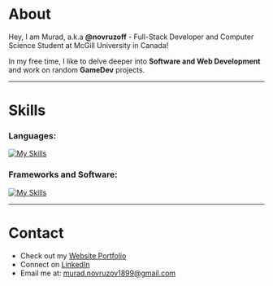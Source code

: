 # About

Hey, I am Murad, a.k.a **@novruzoff** - Full-Stack Developer and Computer Science Student at McGill University in Canada!

In my free time, I like to delve deeper into **Software and Web Development** and work on random **GameDev** projects.
  
---

# Skills

### Languages:
[![My Skills](https://skillicons.dev/icons?i=py,java,cpp,cs,c,js,ts,swift,go,html,css,bash,ocaml)](https://skillicons.dev)

### Frameworks and Software:
[![My Skills](https://skillicons.dev/icons?i=react,nextjs,nodejs,aws,tailwind,vercel,vite,mongodb,django,git,githubactions,gitlab,wordpress)](https://skillicons.dev)

---

# Contact

- Check out my [Website Portfolio](https://novruzoff.github.io/#/)
- Connect on [LinkedIn](https://www.linkedin.com/in/novruzovmurad/)
- Email me at: [murad.novruzov1899@gmail.com](mailto:murad.novruzov1899@gmail.com)

